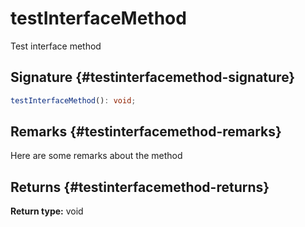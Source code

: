 # testInterfaceMethod

Test interface method

## Signature {#testinterfacemethod-signature}

```typescript
testInterfaceMethod(): void;
```

## Remarks {#testinterfacemethod-remarks}

Here are some remarks about the method

## Returns {#testinterfacemethod-returns}

<b>Return type:</b> void